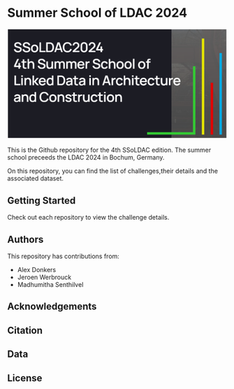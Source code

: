 # Summer School of LDAC 2024

![ldac.PNG](/images/ldac.PNG)

This is the Github repository for the 4th SSoLDAC edition. The summer school preceeds the LDAC 2024 in Bochum, Germany.

On this repository, you can find the list of challenges,their details and the associated dataset. 

## Getting Started
Check out each repository to view the challenge details. 

## Authors
This repository has contributions from:
- Alex Donkers
- Jeroen Werbrouck
- Madhumitha Senthilvel

## Acknowledgements

## Citation

## Data

## License

